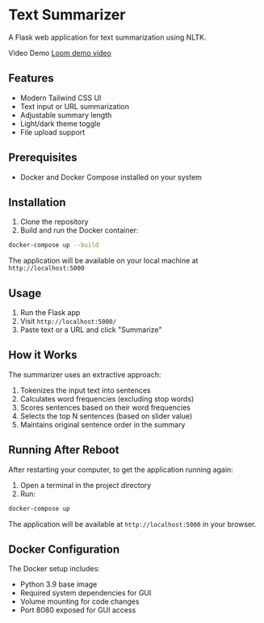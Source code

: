 # Text Summarizer

A Flask web application for text summarization using NLTK.

Video Demo 
[Loom demo video](https://www.loom.com/share/fc7bdef14d114809b0c0a49f3b706da2?sid=cd13e19c-3e1e-479a-9750-114970941eca)

## Features

- Modern Tailwind CSS UI
- Text input or URL summarization
- Adjustable summary length
- Light/dark theme toggle
- File upload support

## Prerequisites

- Docker and Docker Compose installed on your system

## Installation

1. Clone the repository
2. Build and run the Docker container:
```bash
docker-compose up --build
```

The application will be available on your local machine at `http://localhost:5000`

## Usage

1. Run the Flask app
2. Visit `http://localhost:5000/`
3. Paste text or a URL and click "Summarize"

## How it Works

The summarizer uses an extractive approach:
1. Tokenizes the input text into sentences
2. Calculates word frequencies (excluding stop words)
3. Scores sentences based on their word frequencies
4. Selects the top N sentences (based on slider value)
5. Maintains original sentence order in the summary

## Running After Reboot

After restarting your computer, to get the application running again:

1. Open a terminal in the project directory
2. Run:
```bash
docker-compose up
```

The application will be available at `http://localhost:5000` in your browser.

## Docker Configuration

The Docker setup includes:
- Python 3.9 base image
- Required system dependencies for GUI
- Volume mounting for code changes
- Port 8080 exposed for GUI access

